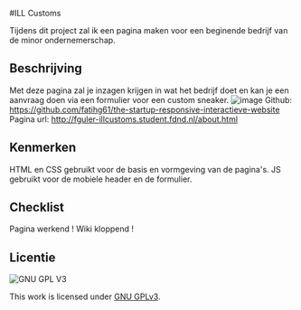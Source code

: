 #ILL Customs

Tijdens dit project zal ik een pagina maken voor een beginende bedrijf van de minor ondernemerschap.

## Beschrijving
Met deze pagina zal je inzagen krijgen in wat het bedrijf doet en kan je een aanvraag doen via een formulier voor een custom sneaker.
![image](https://user-images.githubusercontent.com/112856020/214841009-bf8b5920-1fca-4a6e-bd8e-8e4e3e23e23c.png)
Github: https://github.com/fatihg61/the-startup-responsive-interactieve-website
Pagina url: http://fguler-illcustoms.student.fdnd.nl/about.html


## Kenmerken

HTML en CSS gebruikt voor de basis en vormgeving van de pagina's.
JS gebruikt voor de mobiele header en de formulier.

## Checklist
Pagina werkend !
Wiki kloppend !

## Licentie

![GNU GPL V3](https://www.gnu.org/graphics/gplv3-127x51.png)

This work is licensed under [GNU GPLv3](./LICENSE).
